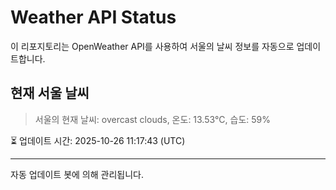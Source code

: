 
# Weather API Status

이 리포지토리는 OpenWeather API를 사용하여 서울의 날씨 정보를 자동으로 업데이트합니다.

## 현재 서울 날씨
> 서울의 현재 날씨: overcast clouds, 온도: 13.53°C, 습도: 59%

⏳ 업데이트 시간: 2025-10-26 11:17:43 (UTC)

---
자동 업데이트 봇에 의해 관리됩니다.
